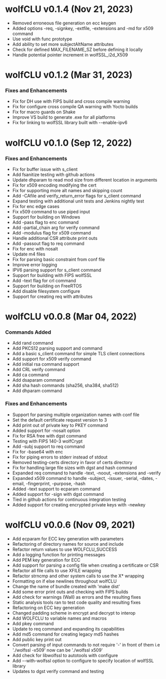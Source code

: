 # wolfCLU v0.1.4 (Nov 21, 2023)
- Removed erroneous file generation on ecc keygen
- Added options -req, -signkey, -extfile, -extensions and -md for x509 command
- Use void with func prototype
- Add ability to set more subjectAltName attributes
- Check for defined MAX_FILENAME_SZ before defining it locally
- Handle potential pointer increment in wolfSSL_i2d_X509


# wolfCLU v0.1.2 (Mar 31, 2023)
### Fixes and Enhancements
- Fix for DH use with FIPS build and cross compile warning
- Fix for configure cross compile QA warning with Yocto builds
- Fix for macro guards on Shake
- Improve VS build to generate .exe for all platforms
- Fix for linking to wolfSSL library built with --enable-ipv6

# wolfCLU v0.1.0 (Sep 12, 2022)
### Fixes and Enhancements
- Fix for buffer issue with s_client
- Add fsanitize testing with github actions
- Update dhparam to read mod size from different location in arguments
- Fix for x509 encoding modifying the cert
- Fix for supporting more alt names and skipping count
- Add -CAfile and verify_return_error flags for s_client command
- Expand testing with additional unit tests and Jenkins nightly test
- Fix for enc edge cases
- Fix x509 command to use piped input
- Support for building on Windows
- Add -pass flag to enc command
- Add -partial_chain arg for verify command
- Add -modulus flag for x509 command
- Handle additional CSR attribute print outs
- Add -passout flag to req command
- Fix for enc with nosalt
- Update m4 files
- Fix for parsing basic constraint from conf file
- Improve error logging
- IPV6 parsing support for s_client command
- Support for building with FIPS wolfSSL
- Add -text flag for crl command
- Support for building on FreeRTOS
- Add disable filesystem configure
- Support for creating req with attributes

# wolfCLU v0.0.8 (Mar 04, 2022)
### Commands Added
- Add rand command
- Add PKCS12 parsing support and command
- Add a basic s_client command for simple TLS client connections
- Add support for x509 verify command
- Add initial rsa command support
- Add CRL verify command
- Add ca command
- Add dsaparam command
- Add sha hash commands (sha256, sha384, sha512)
- Add dhparam command

### Fixes and Enhancements
- Support for parsing multiple organization names with conf file
- Set the default certificate request version to 3
- Add print out of private key to PKEY command
- Added support for -nosalt option
- Fix for RSA free with dgst command
- Testing with FIPS 140-3 wolfCrypt
- Add -subj support to req command
- Fix for -base64 with enc
- Fix for piping errors to stderr instead of stdout
- Removed testing-certs directory in favor of certs directory
- Fix for handling large file sizes with dgst and hash command
- Expanded req command to handle -text, -noout, -extensions and -verify
- Expanded x509 command to handle -subject, -issuer, -serial, -dates, -email, -fingerprint, -purpose, -hash
- Added -text support to ecparam command
- Added support for -sign with dgst command
- Tied in github actions for continuous integration testing
- Added support for creating encrypted private keys with -newkey


# wolfCLU v0.0.6 (Nov 09, 2021)

- Add ecparam for ECC key generation with parameters
- Refactoring of directory names for source and include
- Refactor return values to use WOLFCLU_SUCCESS
- Add a logging function for printing messages
- Add PEM key generation for ECC
- Add support for parsing a config file when creating a certificate or CSR
- Refactor all file calls to use XFILE wrapping
- Refactor strncmp and other system calls to use the X* wrapping
- Formatting on if else newlines throughout wolfCLU
- Change the name of bundle created with 'make dist'
- Add some error print outs and checking with FIPS builds
- Add check for warnings (Wall) as errors and the resulting fixes
- Static analysis tools ran to test code quality and resulting fixes
- Refactoring on ECC key generation
- Changed padding scheme in encrypt and decrypt to interop
- Add WOLFCLU to variable names and macros
- Add pkey command
- Update to req command and expanding its capabilities
- Add md5 command for creating legacy md5 hashes
- Add public key print out
- Convert parsing of input commands to not require '-' in front of them i.e './wolfssl -x509' now can be './wolfssl x509'
- Add check for libwolfssl to autotools with configure
- Add --with-wolfssl option to configure to specify location of wolfSSL library
- Updates to dgst verify command and testing
